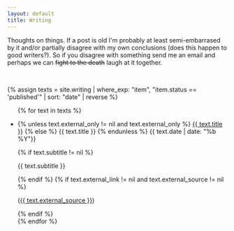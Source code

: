 ```yaml
---
layout: default 
title: Writing
---
```


Thoughts on things. If a post is old I'm probably at least semi-embarrased by it and/or partially disagree with my own conclusions (does this happen to good writers?). So if you disagree with something send me an email and perhaps we can ~~fight to the death~~ laugh at it together. 

<br/>

{% assign texts = site.writing | where_exp: "item", "item.status == 'published'" | sort: "date" | reverse %}
<ul class='writing-list'>
{% for text in texts %}
<li>
    <div class='writing-entry'>
        <p class='title-date'>
            {% unless text.external_only != nil and text.external_only %}
            <a class="title" href="{{ text.url }}">{{ text.title }}</a>
            {% else %}
            <a class='title no-link'>{{ text.title }}</a>
            {% endunless %}
            <span>{{ text.date | date: "%b %Y"}}</span>
        </p>
        {% if text.subtitle != nil %}
        <p class='subtitle'>    
            {{ text.subtitle }}
        </p>    
        {% endif %}
        {% if text.external_link != nil and text.external_source != nil %}
        <p class='external-info'>
        (<a href="{{ text.external_link }}">{{ text.external_source }}</a>)
        </p>
        {% endif %}
    </div>
</li>
{% endfor %}
</ul>
